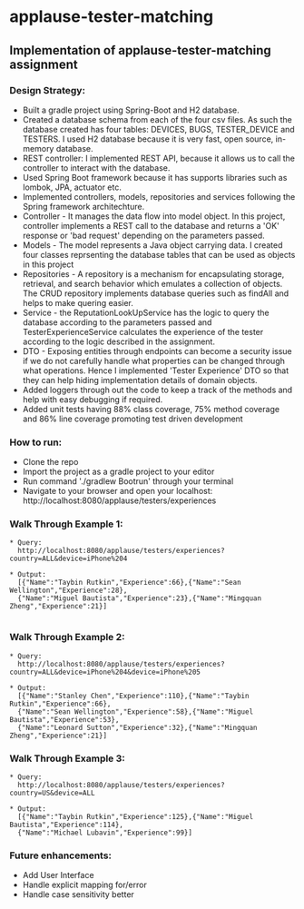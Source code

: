 # applause-tester-matching 
## Implementation of applause-tester-matching assignment

### Design Strategy:
- Built a gradle project using Spring-Boot and H2 database. 
- Created a database schema from each of the four csv files. As such the database created has four tables: DEVICES, BUGS, TESTER_DEVICE and TESTERS. I used H2 database because it is very fast, open source, in-memory database.
- REST controller: I implemented REST API, because it allows us to call the controller to interact with the database.
- Used Spring Boot framework because it has supports libraries such as lombok, JPA, actuator etc.
- Implemented controllers, models, repositories and services following the Spring framework architechture.
- Controller - It manages the data flow into model object. In this project, controller implements a REST call to the database and returns a 'OK' response or 'bad request' depending on the parameters passed. 
- Models - The model represents a Java object carrying data. I created four classes reprsenting the database tables that can be used as objects in this project
- Repositories - A repository is a mechanism for encapsulating storage, retrieval, and search behavior which emulates a collection of objects. The CRUD repository implements database queries such as findAll and helps to make quering easier.
- Service - the ReputationLookUpService has the logic to query the database according to the parameters passed and TesterExperienceService calculates the experience of the tester according to the logic described in the assignment.
- DTO - Exposing entities through endpoints can become a security issue if we do not carefully handle what properties can be changed through what operations. Hence I implemented 'Tester Experience' DTO so that they can help hiding implementation details of domain objects. 
- Added loggers through out the code to keep a track of the methods and help with easy debugging if required.
- Added unit tests having 88% class coverage, 75% method coverage and 86% line coverage promoting test driven development

### How to run: 
- Clone the repo
- Import the project as a gradle project to your editor 
- Run command './gradlew Bootrun' through your terminal
- Navigate to your browser and open your localhost: http://localhost:8080/applause/testers/experiences

### Walk Through Example 1:
```
* Query: 
  http://localhost:8080/applause/testers/experiences?country=ALL&device=iPhone%204
  
* Output:
  [{"Name":"Taybin Rutkin","Experience":66},{"Name":"Sean Wellington","Experience":28},
  {"Name":"Miguel Bautista","Experience":23},{"Name":"Mingquan Zheng","Experience":21}]
  
```


### Walk Through Example 2:
```
* Query: 
  http://localhost:8080/applause/testers/experiences?country=ALL&device=iPhone%204&device=iPhone%205
  
* Output:
  [{"Name":"Stanley Chen","Experience":110},{"Name":"Taybin Rutkin","Experience":66},
  {"Name":"Sean Wellington","Experience":58},{"Name":"Miguel Bautista","Experience":53},
  {"Name":"Leonard Sutton","Experience":32},{"Name":"Mingquan Zheng","Experience":21}]
```

### Walk Through Example 3:
```
* Query: 
  http://localhost:8080/applause/testers/experiences?country=US&device=ALL
  
* Output:
  [{"Name":"Taybin Rutkin","Experience":125},{"Name":"Miguel Bautista","Experience":114},
  {"Name":"Michael Lubavin","Experience":99}]
```
### Future enhancements:

 - Add User Interface
 - Handle explicit mapping for/error
 - Handle case sensitivity better
 

